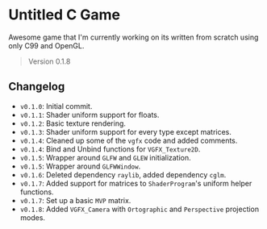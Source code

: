 # Untitled C Game

Awesome game that I'm currently working on its written from scratch using only C99 and OpenGL.

> Version 0.1.8

## Changelog

- `v0.1.0`: Initial commit.
- `v0.1.1`: Shader uniform support for floats.
- `v0.1.2`: Basic texture rendering.
- `v0.1.3`: Shader uniform support for every type except matrices.
- `v0.1.4`: Cleaned up some of the `vgfx` code and added comments.
- `v0.1.4`: Bind and Unbind functions for `VGFX_Texture2D`.
- `v0.1.5`: Wrapper around `GLFW` and `GLEW` initialization.
- `v0.1.5`: Wrapper around `GLFWWindow`.
- `v0.1.6`: Deleted dependency `raylib`, added dependency `cglm`.
- `v0.1.7`: Added support for matrices to `ShaderProgram`'s uniform helper functions.
- `v0.1.7`: Set up a basic `MVP` matrix.
- `v0.1.8`: Added `VGFX_Camera` with `Ortographic` and `Perspective` projection modes.
